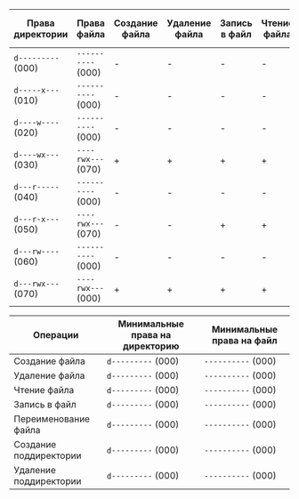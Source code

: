 Права директории | Права файла | Создание файла | Удаление файла | Запись в файл | Чтение файла | Смена директории | Просмотр файлов в директории | Переименование файла | Смена атрибутов файла |
|---|---|---|---|---|---|---|---|---|---|
`d---------` (000) | `----------` (000) | - | - | - | - | - | - | - | - |
`d-----x---` (010) | `----------` (000) | - | - | - | - | + | - | - | + |
`d----w----` (020) | `----------` (000) | - | - | - | - | - | - | - | - |
`d----wx---` (030) | `----rwx---` (070) | + | + | + | + | + | - | + | - |
`d---r-----` (040) | `----------` (000) | - | - | - | - | - | + | - | - |
`d---r-x---` (050) | `----rwx---` (070) | - | - | + | + | + | + | - | - |
`d---rw----` (060) | `----------` (000) | - | - | - | - | - | + | - | - |
`d---rwx---` (070) | `----rwx---` (000) | + | + | + | + | + | + | + | + |

Операции | Минимальные права на директорию | Минимальные права на файл
|---|---|---|
Создание файла | `d---------` (000) | `----------` (000) |
Удаление файла | `d---------` (000) | `----------` (000) |
Чтение файла | `d---------` (000) | `----------` (000) |
Запись в файл | `d---------` (000) | `----------` (000) |
Переименование файла | `d---------` (000) | `----------` (000) |
Создание поддиректории | `d---------` (000) | `----------` (000) |
Удаление поддиректории | `d---------` (000) | `----------` (000) |
